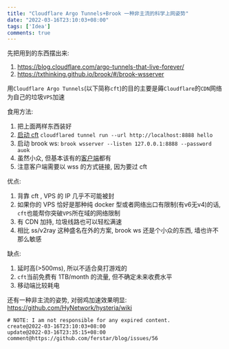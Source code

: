 ```yaml
---
title: "Cloudflare Argo Tunnels+Brook 一种非主流的科学上网姿势"
date: "2022-03-16T23:10:03+08:00"
tags: ['Idea']
comments: true
---
```


先把用到的东西摆出来:

1. https://blog.cloudflare.com/argo-tunnels-that-live-forever/
2. https://txthinking.github.io/brook/#/brook-wsserver

用`Cloudflare Argo Tunnels`(以下简称`cft`)的目的主要是薅`Cloudflare`的`CDN`网络为自己的垃圾`VPS`加速

食用方法:

1. 把上面两样东西装好
2. [启动 cft](https://developers.cloudflare.com/cloudflare-one/connections/connect-apps/install-and-setup/tunnel-guide/) `cloudflared tunnel run --url http://localhost:8888 hello`
3. 启动 brook ws: `brook wsserver --listen 127.0.0.1:8888 --password auok`
4. 虽然小众, 但基本该有的[客户端](https://txthinking.github.io/brook/#/install-gui-client)都有
5. 注意客户端需要以 wss 的方式链接, 因为要过 cft

优点:

1. 背靠 cft , VPS 的 IP 几乎不可能被封
2. 如果你的 VPS 恰好是那种纯 docker 型或者网络出口有限制(有v6无v4)的话, `cft`也能帮你突破`VPS`所在域的网络限制
3. 有 CDN 加持, 垃圾线路也可以轻松满速
4. 相比 ss/v2ray 这种盛名在外的方案, brook ws 还是个小众的东西, 墙也许不那么敏感

缺点:

1. 延时高(>500ms), 所以不适合臭打游戏的
2. `cft`当前免费有 1TB/month 的流量, 但不确定未来收费水平
3. 移动端比较耗电

还有一种非主流的姿势, 对弱鸡加速效果明显: https://github.com/HyNetwork/hysteria/wiki

```
# NOTE: I am not responsible for any expired content.
create@2022-03-16T23:10:03+08:00
update@2022-03-16T23:35:15+08:00
comment@https://github.com/ferstar/blog/issues/56
```
